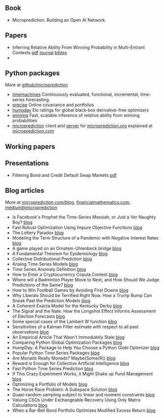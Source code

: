 
## Book 

 - Microprediction. Building an Open AI Network. 

## Papers

 - Inferring Relative Ability From Winning Probability in Multi-Entrant Contests [pdf](https://github.com/microprediction/home/blob/main/papers/Horse_Race_Problem.pdf) [journal](https://epubs.siam.org/doi/10.1137/19M1276261) [bibtex](BibTex)
 - 

## Python packages
More at [github/microprediction](https://github.com/microprediction)

 - [timemachines](https://github.com/microprediction/timemachines) Continuously evaluated, functional, incremental, time-series forecasting.
 - [precise](https://github.com/microprediction/precise) Online covariance and portfolios
 - [humpday](https://github.com/microprediction/humpday) Elo ratings for global black-box derivative-free optimizers
 - [winning](https://github.com/microprediction/winning) Fast, scalable inference of relative ability from winning probabilities
 - [microprediction](https://github.com/microprediction/microprediction/tree/master/microprediction) client and [server](https://github.com/microprediction/rediz) for [microprediction.org](https://www.microprediction.org/browse_streams.html) explained at [microprediction.com](https://www.microprediction.com/)

## Working papers

 

## Presentations

 - Filtering Bond and Credit Default Swap Markets [pdf](https://github.com/microprediction/home/blob/main/presentations/benchmark.pdf) 


## Blog articles
More at [microprediction.com/blog](https://www.microprediction.com/blog), [financialmathematics.com](http://www.financialmathematics.com/), [medium@microprediction](https://medium.com/@microprediction)

 - Is Facebook's Prophet the Time-Series Messiah, or Just a Ver Naughty Boy? [blog](https://www.microprediction.com/blog/prophet)
 - Fast Robust Optimization Using Impure Objective Functions [blog](https://www.microprediction.com/blog/robust-optimization) 
 - The Lottery Paradox [blog](https://www.microprediction.com/blog/lottery)
 - Modeling the Term Structure of a Pandemic with Negative Interest Rates [blog](https://www.microprediction.com/blog/modeling-the-term-structure-of-a-pandemic-with-negative-interest-rates)
 - A game played on an Ornstein-Uhlenbeck bridge [blog](http://finmathblog.blogspot.com/2014/01/a-game-played-on-ornstein-uhlenbeck.html)
 - A Fundamental Theorem for Epidemiology [blog](https://www.microprediction.com/blog/a-fundamental-theorem-for-epidemiology)
 - Collective Distributional Prediction [blog](https://www.microprediction.com/blog/intro)
 - Analog Time Series Models [blog](https://www.microprediction.com/blog/analog)
 - Time Series Anomaly Definition [blog](https://www.microprediction.com/blog/anomaly)
 - How to Enter a Cryptocurrency Copula Contest [blog](https://www.microprediction.com/blog/copula)
 - Where will a Badminton Player Move to Next, and How Should We Judge Predictions of the Same? [blog](https://www.microprediction.com/blog/badminton)
 - How to Win Football Games by Avoiding First Downs [blog](https://www.microprediction.com/blog/nine)
 - Why Liberals Should be Terrified Right Now. How a Trump Bump Can Sneak Past the Prediction Models [blog](https://www.microprediction.com/blog/election)
 - A Coherent Exacta Model for the Kentucky Derby [blog](https://www.microprediction.com/blog/derby)
 - The Signal and the Nate. How the Longshot Effect Informs Assessment of Election Forecasts [blog](https://www.microprediction.com/blog/longshot)
 - Some special cases of the Lambert W function [blog](http://finmathblog.blogspot.com/2014/10/some-special-cases-of-lambert-w-function.html)
 - Sensitivities of a Kalman Filter estimate with respect to all past observations [blog](http://finmathblog.blogspot.com/2014/05/sensitivities-of-kalman-filter-with.html)
 - An Empirical Article That Wasn't Immediately Stale [blog](https://medium.com/geekculture/an-empirical-article-that-wasnt-immediately-stale-720abfb4678f)
 - Comparing Python Global Optimization Packages [blog](https://www.microprediction.com/blog/optimize)
 - HumpDay: A Package to Help You Choose a Python Globl Optimizer [blog](https://www.microprediction.com/blog/humpday)
 - Popular Python Time Series Packages [blog](https://www.microprediction.com/blog/popular-timeseries-packages)
 - Are Monads Really Monads? Maybe(Some(R)) [blog](https://www.microprediction.com/blog/monads)
 - Reward is Enough for Collective Artificial Intelligence [blog](https://www.microprediction.com/blog/reward)
 - Fast Python Time Series Prediction [blog](https://www.microprediction.com/blog/fast)
 - If This Crazy Experiment Works, it Might Shake up Fund Management [blog](https://medium.com/geekculture/if-this-crazy-experiment-works-it-might-shake-up-fund-management-b494249b8010)
 - Optimizing a Portfolio of Models [blog](https://medium.com/geekculture/optimizing-a-portfolio-of-models-f1ed432d728b)
 - The Horse Race Problem: A Subspace Solution [blog](http://finmathblog.blogspot.com/2013/09/the-horse-race-problem-general-solution.html)
 - Quasi-random sampling subject to linear and moment constraints [blog](http://finmathblog.blogspot.com/2013/09/quasi-random-sampling-subject-to-linear.html)
 - Valuing CSOs Under Exchangeable Recovery Using Only Matrix Calculations [blog](http://finmathblog.blogspot.com/2013/07/valuing-csos-under-exchangeable.html)
 - When a Bar-Bell Bond Portfolio Optimizes Modified Excess Return [blog](http://finmathblog.blogspot.com/2012/12/a-barbell-zero-coupon-bond-portfolio.html) 





